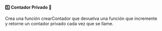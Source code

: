 <strong>1️⃣ Contador Privado 🧮</strong>

Crea una función crearContador que devuelva una función que incremente y retorne un contador privado cada vez que se llame.